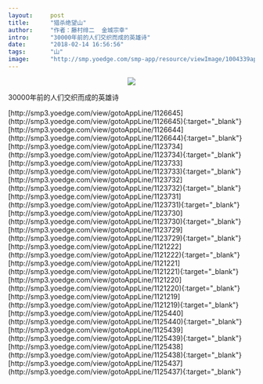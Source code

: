 ```yaml
---
layout:     post
title:      "猎杀绝望山"
author:     "作者：藤村绯二  金城宗幸"
intro:      "30000年前的人们交织而成的英雄诗"
date:       "2018-02-14 16:56:56"
tags:       "山"
image:      "http://smp.yoedge.com/smp-app/resource/viewImage/1004339appline.png"
---
```

<div style="text-align: center">
<p><img src="http://smp.yoedge.com/smp-app/resource/viewImage/1004339appline.png"/></p>
</div>
<p class="post-meta">
<span>30000年前的人们交织而成的英雄诗</span>
</p>
[http://smp3.yoedge.com/view/gotoAppLine/1126645](http://smp3.yoedge.com/view/gotoAppLine/1126645){:target="_blank"}
[http://smp3.yoedge.com/view/gotoAppLine/1126644](http://smp3.yoedge.com/view/gotoAppLine/1126644){:target="_blank"}
[http://smp3.yoedge.com/view/gotoAppLine/1123734](http://smp3.yoedge.com/view/gotoAppLine/1123734){:target="_blank"}
[http://smp3.yoedge.com/view/gotoAppLine/1123733](http://smp3.yoedge.com/view/gotoAppLine/1123733){:target="_blank"}
[http://smp3.yoedge.com/view/gotoAppLine/1123732](http://smp3.yoedge.com/view/gotoAppLine/1123732){:target="_blank"}
[http://smp3.yoedge.com/view/gotoAppLine/1123731](http://smp3.yoedge.com/view/gotoAppLine/1123731){:target="_blank"}
[http://smp3.yoedge.com/view/gotoAppLine/1123730](http://smp3.yoedge.com/view/gotoAppLine/1123730){:target="_blank"}
[http://smp3.yoedge.com/view/gotoAppLine/1123729](http://smp3.yoedge.com/view/gotoAppLine/1123729){:target="_blank"}
[http://smp3.yoedge.com/view/gotoAppLine/1121222](http://smp3.yoedge.com/view/gotoAppLine/1121222){:target="_blank"}
[http://smp3.yoedge.com/view/gotoAppLine/1121221](http://smp3.yoedge.com/view/gotoAppLine/1121221){:target="_blank"}
[http://smp3.yoedge.com/view/gotoAppLine/1121220](http://smp3.yoedge.com/view/gotoAppLine/1121220){:target="_blank"}
[http://smp3.yoedge.com/view/gotoAppLine/1121219](http://smp3.yoedge.com/view/gotoAppLine/1121219){:target="_blank"}
[http://smp3.yoedge.com/view/gotoAppLine/1125440](http://smp3.yoedge.com/view/gotoAppLine/1125440){:target="_blank"}
[http://smp3.yoedge.com/view/gotoAppLine/1125439](http://smp3.yoedge.com/view/gotoAppLine/1125439){:target="_blank"}
[http://smp3.yoedge.com/view/gotoAppLine/1125438](http://smp3.yoedge.com/view/gotoAppLine/1125438){:target="_blank"}
[http://smp3.yoedge.com/view/gotoAppLine/1125437](http://smp3.yoedge.com/view/gotoAppLine/1125437){:target="_blank"}


